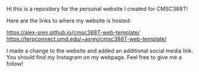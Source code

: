 Hi this is a repository for the personal website I created for CMSC388T!

Here are the links to where my website is hosted:

https://alex-srey.github.io/cmsc388T-web-template/
https://terpconnect.umd.edu/~asrey/cmsc388T-web-template/

I made a change to the website and added an additional social media link. You should find my Instagram on my webpage. Feel free to give me a follow!

